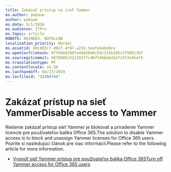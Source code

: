 ```yaml
---
title: Zakázať prístup na sieť Yammer
ms.author: pebaum
author: pebaum
ms.date: 5/1/2018
ms.audience: ITPro
ms.topic: article
ROBOTS: NOINDEX, NOFOLLOW
localization_priority: Normal
ms.assetid: ddc083c7-d01f-4f97-a232-5eafe8abddce
ms.openlocfilehash: 0ffb6b6290fe49b5bb0c59c215b285c5f9901397
ms.sourcegitcommit: 9d78905c512192ffc4675468abd2efc5f2e4baf4
ms.translationtype: MT
ms.contentlocale: sk-SK
ms.lasthandoff: 04/23/2019
ms.locfileid: "32404744"
---
```

# <a name="disable-access-to-yammer"></a><span data-ttu-id="a9fda-102">Zakázať prístup na sieť Yammer</span><span class="sxs-lookup"><span data-stu-id="a9fda-102">Disable access to Yammer</span></span>

<span data-ttu-id="a9fda-103">Riešenie zakázať prístup sieť Yammer je blokovať a priradenie Yammer licencie pre používateľov balíka Office 365.</span><span class="sxs-lookup"><span data-stu-id="a9fda-103">The solution to disable Yammer access is to block and unassign Yammer licenses for Office 365 users.</span></span> <span data-ttu-id="a9fda-104">Pozrite si nasledujúci článok pre viac informácií.</span><span class="sxs-lookup"><span data-stu-id="a9fda-104">Please refer to the following article for more information.</span></span>
  
- [<span data-ttu-id="a9fda-105">Vypnúť sieť Yammer prístup pre používateľov balíka Office 365</span><span class="sxs-lookup"><span data-stu-id="a9fda-105">Turn off Yammer access for Office 365 users</span></span>](https://support.office.com/article/1f79bfad-f713-4143-aa5d-5584985ce53a)
    

